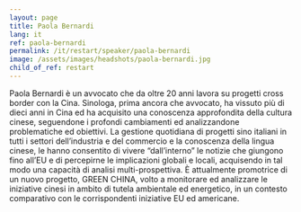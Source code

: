 ```yaml
---
layout: page
title: Paola Bernardi
lang: it
ref: paola-bernardi
permalink: /it/restart/speaker/paola-bernardi
image: /assets/images/headshots/paola-bernardi.jpg
child_of_ref: restart
---
```


Paola Bernardi è un avvocato che da oltre 20 anni lavora su progetti cross border con la Cina. Sinologa, prima ancora che avvocato, ha vissuto più di dieci anni in Cina ed ha acquisito una conoscenza approfondita della cultura cinese, seguendone i profondi cambiamenti ed analizzandone problematiche ed obiettivi. La gestione quotidiana di progetti sino italiani in tutti i settori dell’industria e del commercio e la conoscenza della lingua cinese, le hanno consentito di vivere “dall’interno” le notizie che giungono fino all’EU e di percepirne le implicazioni globali e locali, acquisendo in tal modo una capacità di analisi multi-prospettiva. È attualmente promotrice di un nuovo progetto, GREEN CHINA, volto a monitorare ed analizzare le iniziative cinesi in ambito di tutela ambientale ed energetico, in un contesto comparativo con le corrispondenti iniziative EU ed americane.
